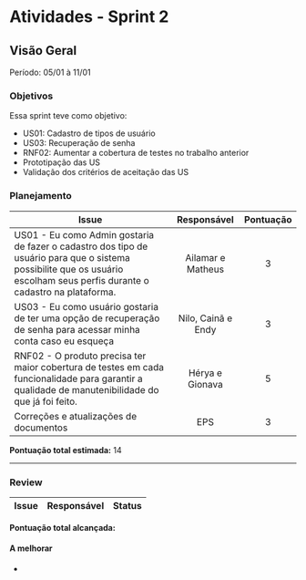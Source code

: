 # Atividades - Sprint 2

## Visão Geral

Período: 05/01 à 11/01

### Objetivos
Essa sprint teve como objetivo:

- US01: Cadastro de tipos de usuário
- US03: Recuperação de senha
- RNF02: Aumentar a cobertura de testes no trabalho anterior
- Prototipação das US
- Validação dos critérios de aceitação das US

### Planejamento

**Issue** |**Responsável**| **Pontuação** 
----------|:-------------:|:---------:
US01 - Eu como Admin gostaria de fazer o cadastro dos tipo de usuário para que o sistema possibilite que os usuário escolham seus perfis durante o cadastro na plataforma. | Ailamar e Matheus | 3
US03 - Eu como	usuário gostaria de	ter uma opção de recuperação de senha para acessar minha conta caso eu esqueça | Nilo, Cainã e Endy | 3
RNF02 - O produto precisa ter maior cobertura de testes em cada funcionalidade para garantir a qualidade de manutenibilidade do que já foi feito. | Hérya e Gionava | 5
Correções e atualizações de documentos | EPS | 3


**Pontuação total estimada:** 14

---

### Review

**Issue** |**Responsável**| **Status** |
----------| :-----------: | ----------


**Pontuação total alcançada:** 

#### A melhorar
- 


